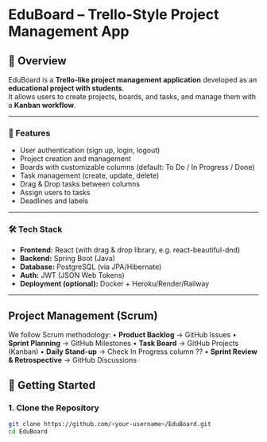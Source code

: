 # EduBoard – Trello-Style Project Management App

## 📖 Overview
EduBoard is a **Trello-like project management application** developed as an **educational project with students**.  
It allows users to create projects, boards, and tasks, and manage them with a **Kanban workflow**.

---

### 🎯 Features
- User authentication (sign up, login, logout)
- Project creation and management
- Boards with customizable columns (default: To Do / In Progress / Done)
- Task management (create, update, delete)
- Drag & Drop tasks between columns
- Assign users to tasks
- Deadlines and labels

---

### 🛠️ Tech Stack
- **Frontend:** React (with drag & drop library, e.g. react-beautiful-dnd)
- **Backend:** Spring Boot (Java)
- **Database:** PostgreSQL (via JPA/Hibernate)
- **Auth:** JWT (JSON Web Tokens)
- **Deployment (optional):** Docker + Heroku/Render/Railway

---
## Project Management (Scrum)

We follow Scrum methodology:
	•	**Product Backlog** → GitHub Issues
	•	**Sprint Planning** → GitHub Milestones
	•	**Task Board** → GitHub Projects (Kanban)
	•	**Daily Stand-up** → Check In Progress column ??
	•	**Sprint Review & Retrospective** → GitHub Discussions


## 🚀 Getting Started

### 1. Clone the Repository
```bash
git clone https://github.com/<your-username>/EduBoard.git
cd EduBoard
